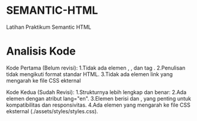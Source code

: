 # SEMANTIC-HTML
Latihan Praktikum Semantic HTML

# Analisis Kode
Kode Pertama (Belum revisi):
1.Tidak ada elemen <html>, <head>, dan tag <meta>.
2.Penulisan tidak mengikuti format standar HTML.
3.Tidak ada elemen link yang mengarah ke file CSS ekternal

Kode Kedua (Sudah Revisi):
1.Strukturnya lebih lengkap dan benar:
2.Ada elemen <html> dengan atribut lang="en".
3.Elemen <head> berisi <meta charset> dan <meta viewport>, yang penting untuk kompatibilitas dan responsivitas.
4.Ada elemen <link> yang mengarah ke file CSS eksternal (./assets/styles/styles.css).
